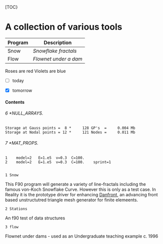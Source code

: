 <script>
  $(document).ready(function () {
    $("article table").addClass("table table-condensed table-bordered table-striped");
  });
</script>
[TOC}

A collection of various tools
=============================
  Program |  Description 
|-----------------|---|
| Snow | _Snowflake fractals_ |
| Flow | _Flownet under a dam_ |

Roses are red 
Violets are blue

- [ ]  today
- [X] tomorrow 


#### Contents

######    6     *NULL_ARRAYS.
~~~
Storage at Gauss points =  8 *     128 GP's  =     0.004 Mb
Storage at Nodal points = 12 *     121 Nodes =     0.011 Mb
~~~   
######    7     *MAT_PROPS.
    1    model=2   E=1.e5  v=0.3  C=100.
    2    model=2   E=1.e5  v=0.3  C=100.    sprint=1


    1 Snow

This F90 program will generate a variety of line-fractals including the famous von-Koch Snowflake Curve.
However this is only as a test case. In Reality it is the prototype driver for enhancing [Danfront](https://github.com/dannyk96/danfe), an advancing front based unstructutred triangle mesh generator for finite elemeents.

    2 Stations

An f90 test of data structures

    3 flow
   
Flownet under dams  - used as an Undergraduate teaching example c. 1996   
